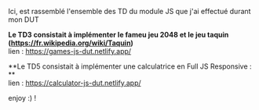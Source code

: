 Ici, est rassemblé l'ensemble des TD du module JS que j'ai effectué durant mon DUT 

**Le TD3 consistait à implémenter le fameu jeu 2048 et le jeu taquin (https://fr.wikipedia.org/wiki/Taquin)** <br/>
  lien : https://games-js-dut.netlify.app/ 

**Le TD5 consistait à implémenter une calculatrice en Full JS Responsive : ** <br/>
  lien : https://calculator-js-dut.netlify.app/

enjoy :) !
